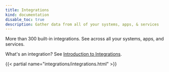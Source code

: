 ```yaml
---
title: Integrations
kind: documentation
disable_toc: true
description: Gather data from all of your systems, apps, & services
---
```


More than 300 built-in integrations. See across all your systems, apps, and services.

What's an integration? See [Introduction to Integrations][1].

{{< partial name="integrations/integrations.html" >}}

[1]: /getting_started/integrations
